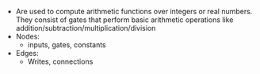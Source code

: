 - Are used to compute arithmetic functions over integers or real numbers. They consist of gates that perform basic arithmetic operations like addition/subtraction/multiplication/division 
- Nodes:
	- inputs, gates, constants
- Edges:
	- Writes, connections 